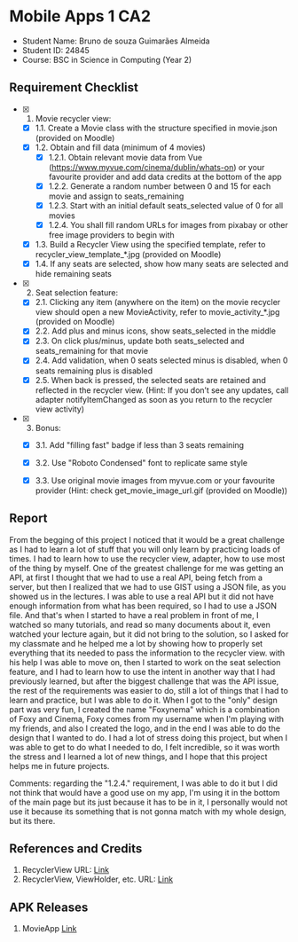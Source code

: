 # Mobile Apps 1 CA2

- Student Name: Bruno de souza Guimarães Almeida
- Student ID: 24845
- Course: BSC in Science in Computing (Year 2)

## Requirement Checklist

- [x] 1. Movie recycler view:
    - [x] 1.1. Create a Movie class with the structure specified in movie.json (provided on Moodle)
    - [x] 1.2. Obtain and fill data (minimum of 4 movies)
        - [x] 1.2.1. Obtain relevant movie data from Vue (https://www.myvue.com/cinema/dublin/whats-on) or your favourite provider and add data credits at the bottom of the app
        - [x] 1.2.2. Generate a random number between 0 and 15 for each movie and assign to seats_remaining
        - [x] 1.2.3. Start with an initial default seats_selected value of 0 for all movies
        - [x] 1.2.4. You shall fill random URLs for images from pixabay or other free image providers to begin with
    - [x] 1.3. Build a Recycler View using the specified template, refer to recycler_view_template_*.jpg (provided on Moodle)
    - [x] 1.4. If any seats are selected, show how many seats are selected and hide remaining seats
- [x] 2. Seat selection feature:
    - [x] 2.1. Clicking any item (anywhere on the item) on the movie recycler view should open a new MovieActivity, refer to movie_activity_*.jpg (provided on Moodle)
    - [x] 2.2. Add plus and minus icons, show seats_selected in the middle
    - [x] 2.3. On click plus/minus, update both seats_selected and seats_remaining for that movie
    - [x] 2.4. Add validation, when 0 seats selected minus is disabled, when 0 seats remaining plus is disabled
    - [x] 2.5. When back is pressed, the selected seats are retained and reflected in the recycler view. (Hint: If you don’t see any updates, call adapter notifyItemChanged as soon as you return to the recycler view activity)
- [x] 3. Bonus:
    - [x] 3.1. Add "filling fast" badge if less than 3 seats remaining
    - [x] 3.2. Use "Roboto Condensed" font to replicate same style
    - [x] 3.3. Use original movie images from myvue.com or your favourite provider (Hint: check get_movie_image_url.gif (provided on Moodle))


## Report

From the begging of this project I noticed that it would be a great challenge as I had to learn a lot of stuff that you will only learn by practicing loads of times.
I had to learn how to use the recycler view, adapter, how to use most of the thing by myself. 
One of the greatest challenge for me was getting an API, at first I thought that we had to use a real API, being fetch from a server, but then I realized that we had to use GIST using a JSON file, as you showed us in the lectures.
I was able to use a real API but it did not have enough information from what has been required, so I had to use a JSON file.
And that's when I started to have a real problem in front of me, I watched so many tutorials, and read so many documents about it, even watched your lecture again, but it did not bring to the solution, 
so I asked for my classmate and he helped me a lot by showing how to properly set everything that its needed to pass the information to the recycler view.
with his help I was able to move on, then I started to work on the seat selection feature, and I had to learn how to use the intent in another way that I had previously learned,
but after the biggest challenge that was the API issue, the rest of the requirements was easier to do, still a lot of things that I had to learn and practice, but I was able to do it.
When I got to the "only" design part was very fun, I created the name "Foxynema" which is a combination of Foxy and Cinema, Foxy comes from my username when I'm playing with my friends,
and also I created the logo, and in the end I was able to do the design that I wanted to do.
I had a lot of stress doing this project, but when I was able to get to do what I needed to do, I felt incredible, so it was worth the stress and I learned a lot of new things, 
and I hope that this project helps me in future projects.

Comments: regarding the "1.2.4." requirement, I was able to do it but I did not think that would have a good use on my app, I'm using it in the bottom of the main page but its just because it has to be in it,
I personally would not use it because its something that is not gonna match with my whole design, but its there.



## References and Credits

1. RecyclerView URL: [Link](https://www.youtube.com/watch?v=HtwDXRWjMcU&list=PLQkwcJG4YTCTq1raTb5iMuxnEB06J1VHX&index=21)
2. RecyclerView, ViewHolder, etc. URL: [Link](https://www.youtube.com/watch?v=Jp30bAXrZoM&list=PLtJ4906AWTH1OMt5LvnaP4yRUCiFaIga-)

## APK Releases

1. MovieApp [Link](https://github.com/brunosga/MovieBookingApp/releases/tag/MovieApp)